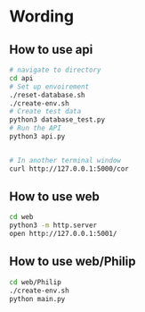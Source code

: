 # Wording

## How to use api
```bash
# navigate to directory
cd api
# Set up envoirement
./reset-database.sh
./create-env.sh
# Create test data
python3 database_test.py
# Run the API
python3 api.py 


# In another terminal window
curl http://127.0.0.1:5000/cor
```

## How to use web
```bash
cd web
python3 -m http.server
open http://127.0.0.1:5001/
```

## How to use web/Philip
```bash
cd web/Philip
./create-env.sh
python main.py
```


